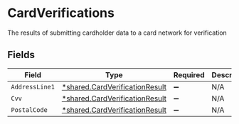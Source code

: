 # CardVerifications

The results of submitting cardholder data to a card network for verification


## Fields

| Field                                                                                  | Type                                                                                   | Required                                                                               | Description                                                                            | Example                                                                                |
| -------------------------------------------------------------------------------------- | -------------------------------------------------------------------------------------- | -------------------------------------------------------------------------------------- | -------------------------------------------------------------------------------------- | -------------------------------------------------------------------------------------- |
| `AddressLine1`                                                                         | [*shared.CardVerificationResult](../../../pkg/models/shared/cardverificationresult.md) | :heavy_minus_sign:                                                                     | N/A                                                                                    | match                                                                                  |
| `Cvv`                                                                                  | [*shared.CardVerificationResult](../../../pkg/models/shared/cardverificationresult.md) | :heavy_minus_sign:                                                                     | N/A                                                                                    | match                                                                                  |
| `PostalCode`                                                                           | [*shared.CardVerificationResult](../../../pkg/models/shared/cardverificationresult.md) | :heavy_minus_sign:                                                                     | N/A                                                                                    | match                                                                                  |
